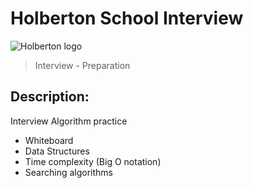# Holberton School Interview
![Holberton logo](https://www.alxafrica.com/wp-content/uploads/2022/01/header-logo.png)
> Interview - Preparation

## Description:
Interview Algorithm practice

* Whiteboard
* Data Structures
* Time complexity (Big O notation)
* Searching algorithms
